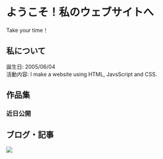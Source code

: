 # ようこそ！私のウェブサイトへ
Take your time！

## 私について
誕生日: 2005/06/04<br>
活動内容: I make a website using HTML, JavsScript and CSS.

## 作品集

### 近日公開

## ブログ・記事

<!--shinobi1--><script type="text/javascript" src="//xa.shinobi.jp/ufo/190861601"></script><noscript><a href="//xa.shinobi.jp/bin/gg?190861601" target="_blank"><img src="//xa.shinobi.jp/bin/ll?190861601" border="0"></a><br><span style="font-size:9px"><img style="margin:0;vertical-align:text-bottom;" src="//img.shinobi.jp/tadaima/fj.gif" width="19" height="11"> </span></noscript><!--shinobi2-->
